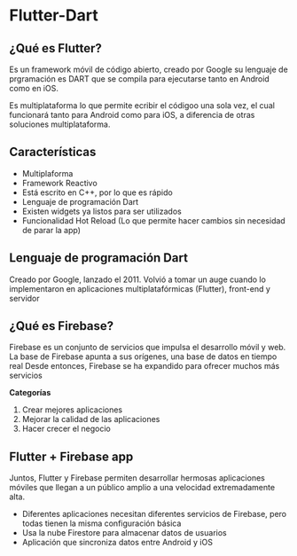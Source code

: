 # Flutter-Dart

## ¿Qué es Flutter?

Es un framework móvil de código abierto, creado por Google su lenguaje de prgramación es DART que se compila para ejecutarse tanto en Android como en iOS.

Es multiplataforma lo que permite ecribir el códigoo una sola vez, el cual funcionará tanto para Android como para iOS, a diferencia de otras soluciones multiplataforma.

## Características

+ Multiplaforma
+ Framework Reactivo
+ Está escrito en C++, por lo que es rápido
+ Lenguaje de programación Dart
+ Existen widgets ya listos para ser utilizados
+ Funcionalidad Hot Reload (Lo que permite hacer cambios sin necesidad de parar la app)

## Lenguaje de programación Dart 

Creado por Google, lanzado el 2011. Volvió a tomar un auge cuando lo implementaron en aplicaciones multiplatafórmicas (Flutter), front-end y servidor

## ¿Qué es Firebase?

Firebase es un conjunto de servicios que impulsa el desarrollo móvil y web. La base de Firebase apunta a sus orígenes, una base de datos en tiempo real Desde entonces, Firebase se ha expandido para ofrecer muchos más servicios

**Categorías**

1. Crear mejores aplicaciones
2. Mejorar la calidad de las aplicaciones
3. Hacer crecer el negocio

## Flutter + Firebase app

Juntos, Flutter y Firebase permiten desarrollar hermosas aplicaciones móviles que llegan a un público amplio a una velocidad extremadamente alta.

+ Diferentes aplicaciones necesitan diferentes servicios de Firebase, pero todas tienen la misma configuración básica
+ Usa la nube Firestore para almacenar datos de usuarios
+ Aplicación que sincroniza datos entre Android y iOS 

